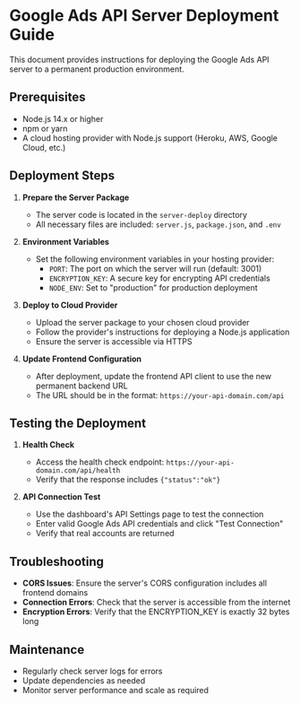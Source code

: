 # Google Ads API Server Deployment Guide

This document provides instructions for deploying the Google Ads API server to a permanent production environment.

## Prerequisites

- Node.js 14.x or higher
- npm or yarn
- A cloud hosting provider with Node.js support (Heroku, AWS, Google Cloud, etc.)

## Deployment Steps

1. **Prepare the Server Package**
   - The server code is located in the `server-deploy` directory
   - All necessary files are included: `server.js`, `package.json`, and `.env`

2. **Environment Variables**
   - Set the following environment variables in your hosting provider:
     - `PORT`: The port on which the server will run (default: 3001)
     - `ENCRYPTION_KEY`: A secure key for encrypting API credentials
     - `NODE_ENV`: Set to "production" for production deployment

3. **Deploy to Cloud Provider**
   - Upload the server package to your chosen cloud provider
   - Follow the provider's instructions for deploying a Node.js application
   - Ensure the server is accessible via HTTPS

4. **Update Frontend Configuration**
   - After deployment, update the frontend API client to use the new permanent backend URL
   - The URL should be in the format: `https://your-api-domain.com/api`

## Testing the Deployment

1. **Health Check**
   - Access the health check endpoint: `https://your-api-domain.com/api/health`
   - Verify that the response includes `{"status":"ok"}`

2. **API Connection Test**
   - Use the dashboard's API Settings page to test the connection
   - Enter valid Google Ads API credentials and click "Test Connection"
   - Verify that real accounts are returned

## Troubleshooting

- **CORS Issues**: Ensure the server's CORS configuration includes all frontend domains
- **Connection Errors**: Check that the server is accessible from the internet
- **Encryption Errors**: Verify that the ENCRYPTION_KEY is exactly 32 bytes long

## Maintenance

- Regularly check server logs for errors
- Update dependencies as needed
- Monitor server performance and scale as required
